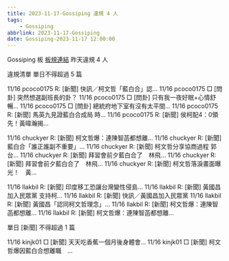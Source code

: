```yaml
---
title: 2023-11-17-Gossiping 違規 4 人
tags:
    - Gossiping
abbrlink: 2023-11-17-Gossiping
date: Gossiping-2023-11-17 12:00:00
---
```

Gossiping 板 [板規連結](https://www.ptt.cc/bbs/Gossiping/M.1637425085.A.07D.html)
昨天違規 4 人
<!-- more -->

違規清單
單日不得超過 5 篇

11/16 pcoco0175 R: [新聞] 快訊／柯文哲「藍白合」認…
11/16 pcoco0175 □ [問卦] 突然想選副班長的卦？
11/16 pcoco0175 □ [問卦] 只有我一夜好眠+心情舒暢…
11/16 pcoco0175 □ [問卦] 總統府地下室有沒有太平間…
11/16 pcoco0175 R: [新聞] 馬英九見證藍白合成局 時…
11/16 pcoco0175 R: [新聞] 侯柯配4：0領先！黃暐瀚揭…

11/16 chuckyer R: [新聞] 柯文哲爆：連陳智菡都想離…
11/16 chuckyer R: [新聞] 藍白合「誰正誰副不重要」…
11/16 chuckyer R: [新聞] 柯文哲分享協商過程 郭台…
11/16 chuckyer R: [新聞] 拜習會前夕藍白合了　林飛…
11/16 chuckyer R: [新聞] 拜習會前夕藍白合了　林飛…
11/16 chuckyer R: [新聞] 柯文哲落淚畫面曝光！　黃…

11/16 llakbil R: [新聞] 印度移工恐讓台灣變性侵島…
11/16 llakbil R: [新聞] 黃國昌加入民眾黨 支持柯…
11/16 llakbil R: [新聞] 快訊／黃國昌加入民眾黨
11/16 llakbil R: [新聞] 黃國昌「認同柯文哲理念」…
11/16 llakbil R: [新聞] 柯文哲爆：連陳智菡都想離…
11/16 llakbil R: [新聞] 柯文哲爆：連陳智菡都想離…

單日 [新聞] 不得超過 1 篇

11/16 kinjk01 □ [新聞] 天天吃香蕉一個月後身體會…
11/16 kinjk01 □ [新聞] 柯文哲爆因藍白合想離職　…